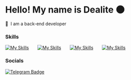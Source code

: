 Hello! My name is Dealite 🌑
========================================================================================================================================

🍪  I am a back-end developer 
<br/>

### Skills

[![My Skills](https://skillicons.dev/icons?i=html,css)](https://skillicons.dev) &nbsp;&nbsp;&nbsp;&nbsp;&nbsp; [![My Skills](https://skillicons.dev/icons?i=js,py)](https://skillicons.dev) &nbsp;&nbsp;&nbsp;&nbsp;&nbsp; [![My Skills](https://skillicons.dev/icons?i=vue,mysql)](https://skillicons.dev) &nbsp;&nbsp;&nbsp;&nbsp;&nbsp; [![My Skills](https://skillicons.dev/icons?i=tailwind,discord)](https://skillicons.dev) &nbsp;&nbsp;&nbsp;&nbsp;&nbsp; <br/>

### Socials

<a href="https://t.me/decapuccino">
  <img src="https://img.shields.io/badge/Telegram-blue?style=for-the-badge&logo=telegram&logoColor=white" alt="Telegram Badge"/>
</a>

